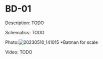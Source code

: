 # BD-01

Description: TODO

Schematics: TODO

Photo:![20230510_141015](https://github.com/JustMike13/BD-01/assets/62668963/707c13df-38a2-4c6c-9768-62f92ce1cca7)
*Batman for scale

Video: TODO
